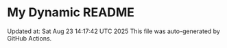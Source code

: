 # My Dynamic README
Updated at: Sat Aug 23 14:17:42 UTC 2025
This file was auto-generated by GitHub Actions.
